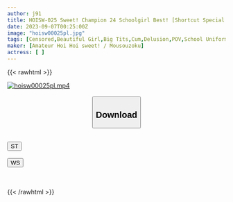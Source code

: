 ```yaml
---
author: j91
title: HOISW-025 Sweet! Champion 24 Schoolgirl Best! [Shortcut Special 2] ・Schoolgirl ・POV ・Amateur ・Pretty Girl ・Uniform ・Big Tits ・Facial Cumshot ・Creampie ・Cleaning Blowjob
date: 2023-09-07T00:25:00Z
image: "hoisw00025pl.jpg"
tags: [Censored,Beautiful Girl,Big Tits,Cum,Delusion,POV,School Uniform]
maker: [Amateur Hoi Hoi sweet! / Mousouzoku]
actress: [ ]
---
```



{{< rawhtml >}}

<div class="video" data-videoid="QJYOgbo32mF0QJ9">
    <a href="javascript:;">
        <img src="https://my.j91.asia/posts/hoisw00025pl/hoisw00025pl.jpg" width="WIDTH" height="HEIGHT" alt="hoisw00025pl.mp4" loading="lazy">
    </a>
</div>

<script type="text/javascript" src="https://j91.asia/asset/on-demand-st.js"></script>

<br>
  <link rel="stylesheet" href="https://j91.asia/asset/bs5.css">
  
  <center>
  <button class="btn btn-primary" type="button" data-bs-toggle="collapse" data-bs-target=".multi-collapse" aria-expanded="false" aria-controls="multiCollapseExample1 multiCollapseExample2"><h2>Download</h2></button></center>
</p>
<div class="row">
  <div class="col">
    <div class="collapse multi-collapse" id="multiCollapseExample1">
      <div class="card card-body">
	      	      <br>
<div class="buttons">  
<a href="https://streamtape.to/v/QJYOgbo32mF0QJ9"><button class="btn-hover color-3"><i class="fa fa-download"></i> ST</button></a></div>
    </div>
  </div>
</div>
  <div class="col">
    <div class="collapse multi-collapse" id="multiCollapseExample2">
      <div class="card card-body">
	      <br>
<div class="buttons">
    <a href="https://wolfstream.tv/f6z5eqqibhy8"><button class="btn-hover color-9"><i class="fa fa-download"></i> WS</button></a></div>
<br><br>
      </div>
    </div>
  </div>
</div>

{{< /rawhtml >}}